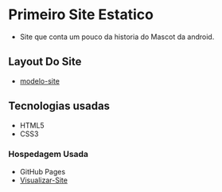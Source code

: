 # Primeiro Site Estatico
 * Site que conta um pouco da historia do Mascot da android.
## Layout Do Site
 * [modelo-site](https://github.com/Samuel-Amaro/Site-Android/blob/master/Layaout-Site/layout-site.pdf)
## Tecnologias usadas
 * HTML5
 * CSS3
### Hospedagem Usada
 * GitHub Pages
 * [Visualizar-Site](https://samuel-amaro.github.io/Site-Android/)

